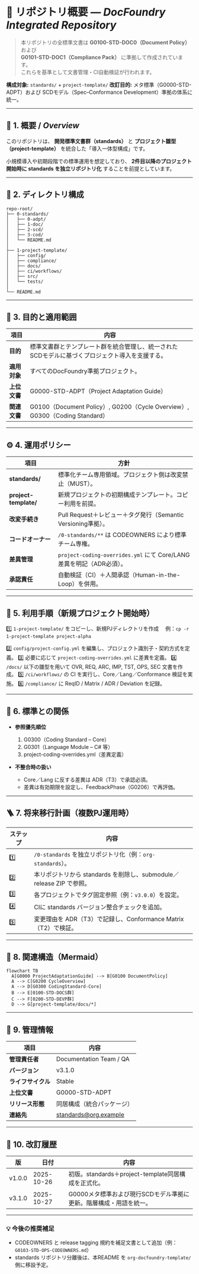 # 🧭 リポジトリ概要 — *DocFoundry Integrated Repository*

> 本リポジトリの全標準文書は **G0100-STD-DOC0（Document Policy）** および  
> **G0101-STD-DOC1（Compliance Pack）** に準拠して作成されています。  
> これらを基準として文書管理・CI自動検証が行われます。

**構成対象:** `standards/` + `project-template/`
**改訂目的:** メタ標準（G0000-STD-ADPT）および SCDモデル（Spec–Conformance Development）準拠の体系に統一。

---

## 📘 1. 概要 / *Overview*

このリポジトリは、
**開発標準文書群（standards）** と **プロジェクト雛型（project-template）** を統合した「導入一体型構成」です。

小規模導入や初期段階での標準運用を想定しており、
**2件目以降のプロジェクト開始時に standards を独立リポジトリ化** することを前提としています。

---

## 📂 2. ディレクトリ構成

```plaintext
repo-root/
├── 0-standards/
│   ├── 0-adpt/
│   ├── 1-doc/
│   ├── 2-scd/
│   ├── 3-cod/
│   └── README.md
│
├── 1-project-template/
│   ├── config/
│   ├── compliance/
│   ├── docs/
│   ├── ci/workflows/
│   ├── src/
│   └── tests/
│
└── README.md
```

---

## 🎯 3. 目的と適用範囲

| 項目 | 内容 |
|------|------|
| **目的** | 標準文書群とテンプレート群を統合管理し、統一されたSCDモデルに基づくプロジェクト導入を支援する。 |
| **適用対象** | すべてのDocFoundry準拠プロジェクト。 |
| **上位文書** | G0000-STD-ADPT（Project Adaptation Guide） |
| **関連文書** | G0100（Document Policy）, G0200（Cycle Overview）, G0300（Coding Standard） |

---

## ⚙️ 4. 運用ポリシー

| 項目 | 方針 |
|------|------|
| **standards/** | 標準化チーム専用領域。プロジェクト側は改変禁止（MUST）。 |
| **project-template/** | 新規プロジェクトの初期構成テンプレート。コピー利用を前提。 |
| **改変手続き** | Pull Request＋レビュー＋タグ発行（Semantic Versioning準拠）。 |
| **コードオーナー** | `/0-standards/**` は CODEOWNERS により標準チーム専権。 |
| **差異管理** | `project-coding-overrides.yml` にて Core/LANG 差異を明記（ADR必須）。 |
| **承認責任** | 自動検証（CI）＋人間承認（Human-in-the-Loop）を併用。 |

---

## 🚀 5. 利用手順（新規プロジェクト開始時）

1️⃣ `1-project-template/` をコピーし、新規PJディレクトリを作成
　例：`cp -r 1-project-template project-alpha`

2️⃣ `config/project-config.yml` を編集し、プロジェクト識別子・契約方式を定義。
3️⃣ 必要に応じて `project-coding-overrides.yml` に差異を定義。
4️⃣ `/docs/` 以下の雛型を用いて OVR, REQ, ARC, IMP, TST, OPS, SEC 文書を作成。
5️⃣ `/ci/workflows/` の CI を実行し、Core／Lang／Conformance 検証を実施。
6️⃣ `/compliance/` に ReqID / Matrix / ADR / Deviation を記録。

---

## 🔗 6. 標準との関係

- **参照優先順位**
  1. G0300（Coding Standard – Core）
  2. G0301（Language Module – C# 等）
  3. project-coding-overrides.yml（差異定義）

- **不整合時の扱い**
  - Core／Lang に反する差異は ADR（T3）で承認必須。
  - 差異は有効期限を設定し、FeedbackPhase（G0206）で再評価。

---

## 🪜 7. 将来移行計画（複数PJ運用時）

| ステップ | 内容 |
|----------|------|
| 1️⃣ | `/0-standards` を独立リポジトリ化（例：`org-standards`）。 |
| 2️⃣ | 本リポジトリから standards を削除し、submodule／release ZIP で参照。 |
| 3️⃣ | 各プロジェクトでタグ固定参照（例：`v3.0.0`）を設定。 |
| 4️⃣ | CIに standards バージョン整合チェックを追加。 |
| 5️⃣ | 変更理由を ADR（T3）で記録し、Conformance Matrix（T2）で検証。 |

---

## 🧩 8. 関連構造（Mermaid）

```mermaid
flowchart TB
  A[G0000 ProjectAdaptationGuide] --> B[G0100 DocumentPolicy]
  A --> C[G0200 CycleOverview]
  A --> D[G0300 CodingStandard-Core]
  B --> E[0100-STD-DOCS群]
  C --> F[0200-STD-DEVP群]
  D --> G[project-template/docs/*]
```

---

## 📄 9. 管理情報

| 項目 | 内容 |
|------|------|
| **管理責任者** | Documentation Team / QA |
| **バージョン** | v3.1.0 |
| **ライフサイクル** | Stable |
| **上位文書** | G0000-STD-ADPT |
| **リリース形態** | 同居構成（統合パッケージ） |
| **連絡先** | standards@org.example |

---

## 🧾 10. 改訂履歴

| 版 | 日付 | 内容 |
|----|------|------|
| v1.0.0 | 2025-10-26 | 初版。standards＋project-template同居構成を正式化。 |
| v3.1.0 | 2025-10-27 | G0000メタ標準および現行SCDモデル準拠に更新。階層構成・用語を統一。 |

---

### 💡 今後の推奨補足
- CODEOWNERS と release tagging 規約を補足文書として追加（例：`G0103-STD-OPS-CODEOWNERS.md`）
- standards リポジトリ分離後は、本README を `org-docfoundry-template/` 側に移設予定。
